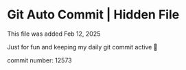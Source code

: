 # Git Auto Commit | Hidden File

This file was added Feb 12, 2025

Just for fun and keeping my daily git commit active 🤪

commit number: 12573
